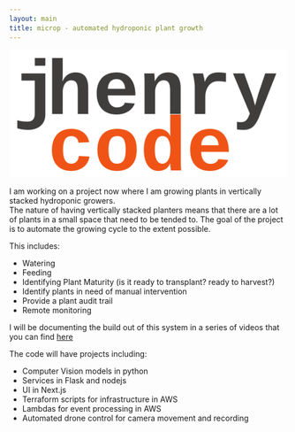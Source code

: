 ```yaml
---
layout: main
title: microp - automated hydroponic plant growth
---
```

<img src='./img/logo.png'></img>

I am working on a project now where I am growing plants in vertically stacked hydroponic growers.  
The nature of having vertically stacked planters means that there are a lot of plants in a small space that need to be tended to.
The goal of the project is to automate the growing cycle to the extent possible. 

This includes:
- Watering
- Feeding
- Identifying Plant Maturity (is it ready to transplant?  ready to harvest?)
- Identify plants in need of manual intervention
- Provide a plant audit trail
- Remote monitoring


I will be documenting the build out of this system in a series of videos that you can find [here](https://www.youtube.com/channel/UCKxJtzngHDaC5C4nUigdzRw)

The code will have projects including:
- Computer Vision models in python
- Services in Flask and nodejs
- UI in Next.js
- Terraform scripts for infrastructure in AWS
- Lambdas for event processing in AWS
- Automated drone control for camera movement and recording

